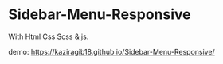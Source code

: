 # Sidebar-Menu-Responsive
With Html Css Scss & js.

demo: https://kaziragib18.github.io/Sidebar-Menu-Responsive/
